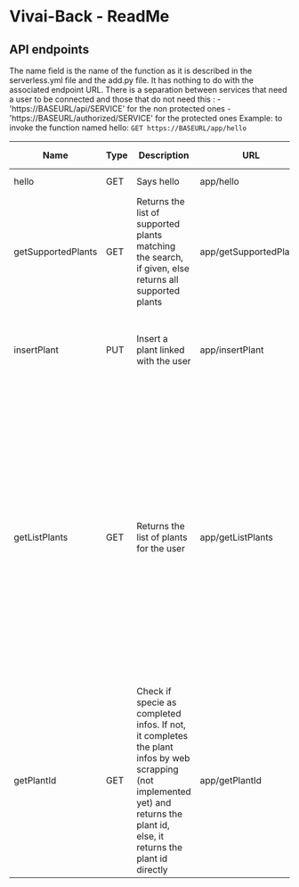 # Vivai-Back - ReadMe

## API endpoints
The name field is the name of the function as it is described in the serverless.yml file and the add.py file. It has nothing to do with the associated endpoint URL.
There is a separation between services that need a user to be connected and those that do not need this :
    - 'https://BASEURL/api/SERVICE' for the non protected ones
    - 'https://BASEURL/authorized/SERVICE' for the protected ones
Example: to invoke the function named hello: `GET https://BASEURL/app/hello`


| Name              | Type | Description                            | URL             | Parameters         | Example response                                                                                                                      |
|-------------------|------|----------------------------------------|-----------------|--------------------|-------------------------------------------------------------------------------------------------------------------------------|
| hello             | GET  | Says hello                             | app/hello       | null               | {"message": "Hello world !"} |
| getSupportedPlants | GET  | Returns the list of supported plants matching the search, if given, else returns all supported plants | app/getSupportedPlants | search: the searched plant (**OPTIONNAL**) | [{"species": "Basilic", "websiteUrl": "http://basilic.fr"}, {...}] |
| insertPlant       | PUT  | Insert a plant linked with the user    | app/insertPlant | userId, plantId (**REQUIRED**), location, temperature, sunExpo, shared (**OPTIONAL**)  | {"message" : "Success"} |
| getListPlants    | GET   | Returns the list of plants for the user   | app/getListPlants | userId : id of the user (**REQUIRED**)  | [{"id": 10, "plantId": 1, "userId": "10", "location": "Salon", "temperature": 20.0, "sunExpo": "1", "shared": true}, {"id": 18, "plantId": 2, "userId": "10", "location": "Cuisine", "temperature": 22.2, "sunExpo": "NULL", "shared": false},  {"id": 21, "plantId": 3, "userId": "10", "location": "NULL", "temperature": "NULL", "sunExpo": "NULL", "shared": false}] |
| getPlantId    | GET | Check if specie as completed infos. If not, it completes the plant infos by web scrapping (not implemented yet) and returns the plant id, else, it returns the plant id directly | app/getPlantId | species (**REQUIRED**) | {"plantId" : 18} |
